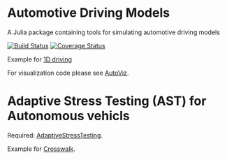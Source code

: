 # Automotive Driving Models

A Julia package containing tools for simulating automotive driving models

[![Build Status](https://travis-ci.org/sisl/AutomotiveDrivingModels.jl.svg?branch=master)](https://travis-ci.org/sisl/AutomotiveDrivingModels.jl)
[![Coverage Status](https://coveralls.io/repos/github/sisl/AutomotiveDrivingModels.jl/badge.svg?branch=master)](https://coveralls.io/github/sisl/AutomotiveDrivingModels.jl?branch=master)


Example for [1D driving](http://nbviewer.jupyter.org/github/sisl/AutomotiveDrivingModels.jl/blob/master/docs/1DMobius.ipynb)

For visualization code please see [AutoViz](https://github.com/sisl/AutoViz.jl).

# Adaptive Stress Testing (AST) for Autonomous vehicls
Required: [AdaptiveStressTesting](https://github.com/salsaif/AdaptiveStressTesting.jl).

Example for [Crosswalk](https://github.com/salsaif/AutomotiveDrivingModels.jl/blob/master/docs/AST-Crosswalk.ipynb).
